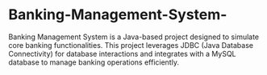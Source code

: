 # Banking-Management-System-
Banking Management System is a Java-based project designed to simulate core banking functionalities. This project leverages JDBC (Java Database Connectivity) for database interactions and integrates with a MySQL database to manage banking operations efficiently.
